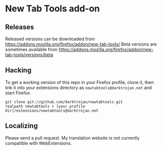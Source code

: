 New Tab Tools add-on
====================

Releases
--------
Released versions can be downloaded from https://addons.mozilla.org/firefox/addon/new-tab-tools/
Beta versions are sometimes available from https://addons.mozilla.org/firefox/addon/new-tab-tools/versions/beta

Hacking
-------
To get a working version of this repo in your Firefox profile, clone it, then link it into your extensions directory as `newtabtools@darktrojan.net` and start Firefox.
```
git clone git://github.com/darktrojan/newtabtools.git
realpath newtabtools > [your profile dir]/extensions/newtabtools@darktrojan.net
```

Localizing
----------
Please send a pull request. My translation website is not currently compatible with WebExtensions.
